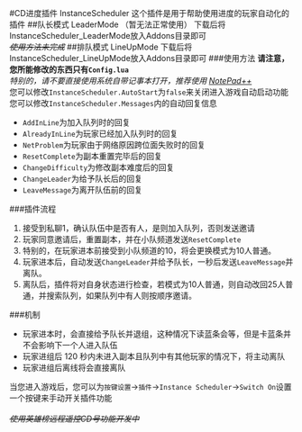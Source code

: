 #CD进度插件 InstanceScheduler
这个插件是用于帮助使用进度的玩家自动化的插件
##队长模式 LeaderMode （暂无法正常使用）
下载后将InstanceScheduler_LeaderMode放入Addons目录即可<br/>
~~_使用方法未完成_~~
##排队模式 LineUpMode
下载后将InstanceScheduler_LineUpMode放入Addons目录即可
###使用方法
**请注意，您所能修改的东西只有`Config.lua`**<br/>
_特别的，请不要直接使用系统自带记事本打开，推荐使用 [NotePad++](https://notepad-plus-plus.org/download/)_
<br/>您可以修改`InstanceScheduler.AutoStart`为`false`来关闭进入游戏自动启动功能<br/>
您可以修改`InstanceScheduler.Messages`内的自动回复信息

* `AddInLine`为加入队列时的回复
* `AlreadyInLine`为玩家已经加入队列时的回复
* `NetProblem`为玩家由于网络原因跨位面失败时的回复
* `ResetComplete`为副本重置完毕后的回复
* `ChangeDifficulty`为修改副本难度后的回复
* `ChangeLeader`为给予队长后的回复
* `LeaveMessage`为离开队伍前的回复

###插件流程
1. 接受到私聊1，确认队伍中是否有人，是则加入队列，否则发送邀请
2. 玩家同意邀请后，重置副本，并在小队频道发送`ResetComplete`
3. 特别的，在玩家进本前接受到小队频道的10，将会更换模式为10人普通。
4. 玩家进本后，自动发送`ChangeLeader`并给予队长，一秒后发送`LeaveMessage`并离队。
5. 离队后，插件将对自身状态进行检查，若模式为10人普通，则自动改回25人普通，并搜索队列，如果队列中有人则按顺序邀请。

###机制
* 玩家进本时，会直接给予队长并退组，这种情况下读蓝条会等，但是卡蓝条并不会影响下一个人进入队伍
* 玩家进组后 120 秒内未进入副本且队列中有其他玩家的情况下，将主动离队
* 玩家进组后离线将会直接离队

当您进入游戏后，您可以为`按键设置`->`插件`->`Instance Scheduler`->`Switch On`设置一个按键来手动开关插件功能<br/><br/>
_~~使用英雄榜远程遥控CD号功能开发中~~_
